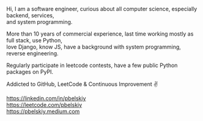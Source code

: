 Hi, I am a software engineer, curious about all computer science, especially backend, services,<br/>
and system programming.<br/>

More than 10 years of commercial experience, last time working mostly as full stack, use Python,<br/>
love Django, know JS, have a background with system programming, reverse engineering.<br/>

Regularly participate in leetcode contests, have a few public Python packages on PyPI.<br/>

Addicted to GitHub, LeetCode & Continuous Improvement ✌️<br/>

https://linkedin.com/in/pbelskiy<br/>
https://leetcode.com/pbelskiy<br/>
https://pbelskiy.medium.com<br/>
